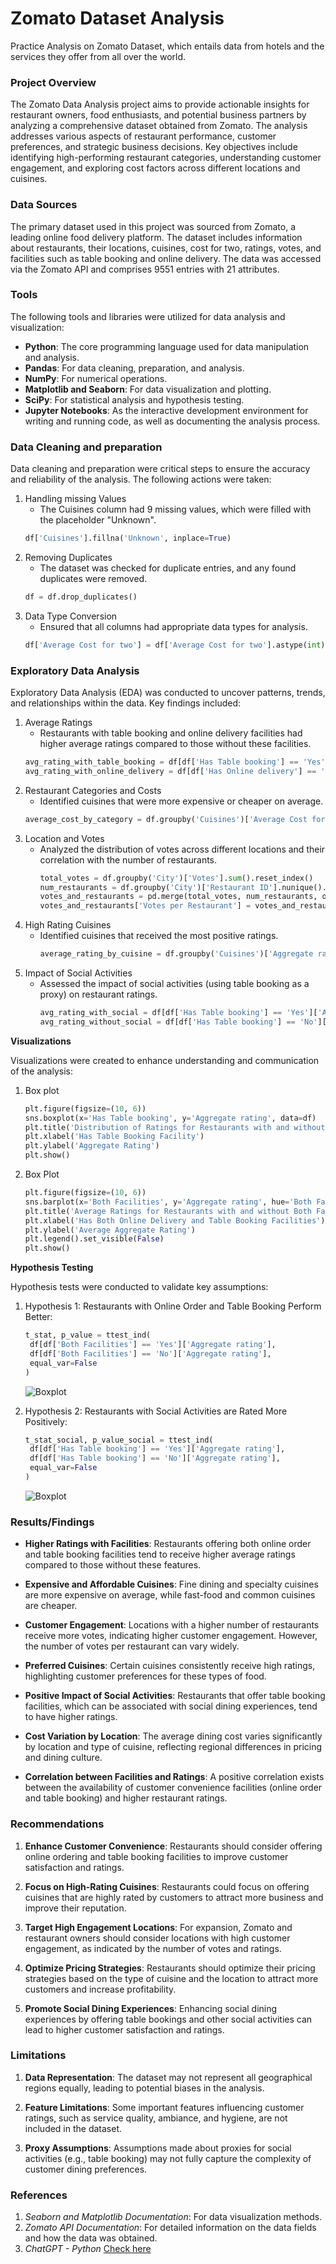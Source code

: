 # Zomato Dataset Analysis

Practice Analysis on Zomato Dataset, which entails data from hotels and the services they offer from all over the world.

### Project Overview

The Zomato Data Analysis project aims to provide actionable insights for restaurant owners, food enthusiasts, and potential business partners by analyzing a comprehensive dataset obtained from Zomato. The analysis addresses various aspects of restaurant performance, customer preferences, and strategic business decisions. Key objectives include identifying high-performing restaurant categories, understanding customer engagement, and exploring cost factors across different locations and cuisines.

### Data Sources

The primary dataset used in this project was sourced from Zomato, a leading online food delivery platform. The dataset includes information about restaurants, their locations, cuisines, cost for two, ratings, votes, and facilities such as table booking and online delivery. The data was accessed via the Zomato API and comprises 9551 entries with 21 attributes.

### Tools

The following tools and libraries were utilized for data analysis and visualization:
- **Python**: The core programming language used for data manipulation and analysis.
- **Pandas**: For data cleaning, preparation, and analysis.
- **NumPy**: For numerical operations.
- **Matplotlib and Seaborn**: For data visualization and plotting.
- **SciPy**: For statistical analysis and hypothesis testing.
- **Jupyter Notebooks**: As the interactive development environment for writing and running code, as well as documenting the analysis process.

### Data Cleaning and preparation

Data cleaning and preparation were critical steps to ensure the accuracy and reliability of the analysis. The following actions were taken:

1. Handling missing Values
   - The Cuisines column had 9 missing values, which were filled with the placeholder "Unknown".
   ```python
   df['Cuisines'].fillna('Unknown', inplace=True)
   ```
2. Removing Duplicates
   - The dataset was checked for duplicate entries, and any found duplicates were removed.
   ```python
   df = df.drop_duplicates()
   ``` 
3. Data Type Conversion
   - Ensured that all columns had appropriate data types for analysis.
   ```python
   df['Average Cost for two'] = df['Average Cost for two'].astype(int)
   ```

### Exploratory Data Analysis
   
Exploratory Data Analysis (EDA) was conducted to uncover patterns, trends, and relationships within the data. Key findings included:
1. Average Ratings
   - Restaurants with table booking and online delivery facilities had higher average ratings compared to those without these facilities.
   ```python
   avg_rating_with_table_booking = df[df['Has Table booking'] == 'Yes']['Aggregate rating'].mean()
   avg_rating_with_online_delivery = df[df['Has Online delivery'] == 'Yes']['Aggregate rating'].mean()
   ```
2. Restaurant Categories and Costs
   - Identified cuisines that were more expensive or cheaper on average.
   ```python
   average_cost_by_category = df.groupby('Cuisines')['Average Cost for two'].mean().reset_index()
   ```
3. Location and Votes
   - Analyzed the distribution of votes across different locations and their correlation with the number of restaurants.
     ```python
     total_votes = df.groupby('City')['Votes'].sum().reset_index()
     num_restaurants = df.groupby('City')['Restaurant ID'].nunique().reset_index()
     votes_and_restaurants = pd.merge(total_votes, num_restaurants, on='City')
     votes_and_restaurants['Votes per Restaurant'] = votes_and_restaurants['Total Votes'] / votes_and_restaurants['Number of Restaurants']
     ```
4. High Rating Cuisines
   - Identified cuisines that received the most positive ratings.
     ```python
     average_rating_by_cuisine = df.groupby('Cuisines')['Aggregate rating'].mean().reset_index()
     ```
5. Impact of Social Activities
   - Assessed the impact of social activities (using table booking as a proxy) on restaurant ratings.
     ```python
     avg_rating_with_social = df[df['Has Table booking'] == 'Yes']['Aggregate rating'].mean()
     avg_rating_without_social = df[df['Has Table booking'] == 'No']['Aggregate rating'].mean()
     ```

**Visualizations**

Visualizations were created to enhance understanding and communication of the analysis:
1. Box plot
   ```python
   plt.figure(figsize=(10, 6))
   sns.boxplot(x='Has Table booking', y='Aggregate rating', data=df)
   plt.title('Distribution of Ratings for Restaurants with and without Social Activities')
   plt.xlabel('Has Table Booking Facility')
   plt.ylabel('Aggregate Rating')
   plt.show()
   ```
2. Box Plot
   ```python
   plt.figure(figsize=(10, 6))
   sns.barplot(x='Both Facilities', y='Aggregate rating', hue='Both Facilities', palette='rocket', data=average_ratings, dodge=False)
   plt.title('Average Ratings for Restaurants with and without Both Facilities')
   plt.xlabel('Has Both Online Delivery and Table Booking Facilities')
   plt.ylabel('Average Aggregate Rating')
   plt.legend().set_visible(False)
   plt.show()
   ```

**Hypothesis Testing**

Hypothesis tests were conducted to validate key assumptions:
1. Hypothesis 1: Restaurants with Online Order and Table Booking Perform Better:
   ```python
   t_stat, p_value = ttest_ind(
    df[df['Both Facilities'] == 'Yes']['Aggregate rating'],
    df[df['Both Facilities'] == 'No']['Aggregate rating'],
    equal_var=False
   )
   ```

   ![Boxplot](https://github.com/lesl-i-e/Zomato_Analysis/blob/main/Visualization%201.PNG)
   
2. Hypothesis 2: Restaurants with Social Activities are Rated More Positively:
   ```python
   t_stat_social, p_value_social = ttest_ind(
    df[df['Has Table booking'] == 'Yes']['Aggregate rating'],
    df[df['Has Table booking'] == 'No']['Aggregate rating'],
    equal_var=False
   )
   ```

   ![Boxplot]([https://github.com/lesl-i-e/Zomato_Analysis/blob/main/Visualization%201.PNG](https://github.com/lesl-i-e/Zomato_Analysis/blob/main/Visualization%202.PNG))
   
### Results/Findings

- **Higher Ratings with Facilities**: Restaurants offering both online order and table booking facilities tend to receive higher average ratings compared to those without these features.

- **Expensive and Affordable Cuisines**: Fine dining and specialty cuisines are more expensive on average, while fast-food and common cuisines are cheaper.

- **Customer Engagement**: Locations with a higher number of restaurants receive more votes, indicating higher customer engagement. However, the number of votes per restaurant can vary widely.

- **Preferred Cuisines**: Certain cuisines consistently receive high ratings, highlighting customer preferences for these types of food.

- **Positive Impact of Social Activities**: Restaurants that offer table booking facilities, which can be associated with social dining experiences, tend to have higher ratings.

- **Cost Variation by Location**: The average dining cost varies significantly by location and type of cuisine, reflecting regional differences in pricing and dining culture.

- **Correlation between Facilities and Ratings**: A positive correlation exists between the availability of customer convenience facilities (online order and table booking) and higher restaurant ratings.

### Recommendations

1. **Enhance Customer Convenience**: Restaurants should consider offering online ordering and table booking facilities to improve customer satisfaction and ratings.

2. **Focus on High-Rating Cuisines**: Restaurants could focus on offering cuisines that are highly rated by customers to attract more business and improve their reputation.

3. **Target High Engagement Locations**: For expansion, Zomato and restaurant owners should consider locations with high customer engagement, as indicated by the number of votes and ratings.

4. **Optimize Pricing Strategies**: Restaurants should optimize their pricing strategies based on the type of cuisine and the location to attract more customers and increase profitability.

5. **Promote Social Dining Experiences**: Enhancing social dining experiences by offering table bookings and other social activities can lead to higher customer satisfaction and ratings.

### Limitations

1. **Data Representation**: The dataset may not represent all geographical regions equally, leading to potential biases in the analysis.

2. **Feature Limitations**: Some important features influencing customer ratings, such as service quality, ambiance, and hygiene, are not included in the dataset.

3. **Proxy Assumptions**: Assumptions made about proxies for social activities (e.g., table booking) may not fully capture the complexity of customer dining preferences.

### References

1. *Seaborn and Matplotlib Documentation*: For data visualization methods.
2. *Zomato API Documentation*: For detailed information on the data fields and how the data was obtained.
3. *ChatGPT - Python* [Check here](chat.openai.com)
